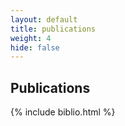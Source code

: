 ```yaml
---
layout: default
title: publications
weight: 4
hide: false
---
```


## Publications 

{% include biblio.html %}
